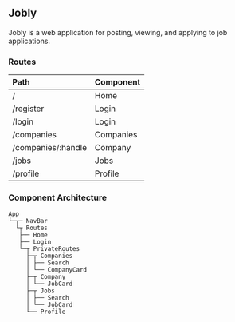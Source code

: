 ## Jobly

Jobly is a web application for posting, viewing, and applying to job applications.

### Routes

Path | Component
:--- | :--------
/ | Home
/register | Login
/login | Login
/companies | Companies
/companies/:handle | Company
/jobs | Jobs
/profile | Profile

### Component Architecture

```
App
└─┬─ NavBar
  └┬ Routes
   ├── Home
   ├── Login
   └─┬ PrivateRoutes 
     ├─┬ Companies
     │ ├── Search
     │ └── CompanyCard 
     ├─┬ Company
     │ └── JobCard 
     ├─┬ Jobs
     │ ├── Search
     │ └── JobCard
     └── Profile
```